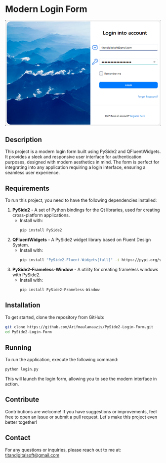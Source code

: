 # Modern Login Form

![Testing Image](test.png)

## Description

This project is a modern login form built using PySide2 and QFluentWidgets. It provides a sleek and responsive user interface for authentication purposes, designed with modern aesthetics in mind. The form is perfect for integrating into any application requiring a login interface, ensuring a seamless user experience.

## Requirements

To run this project, you need to have the following dependencies installed:

1. **PySide2** - A set of Python bindings for the Qt libraries, used for creating cross-platform applications.
   - Install with:
     ```bash
     pip install PySide2
     ```
2. **QFluentWidgets** - A PySide2 widget library based on Fluent Design System.
   - Install with:
     ```bash
     pip install "PySide2-Fluent-Widgets[full]" -i https://pypi.org/simple/
     ```
3. **PySide2-Frameless-Window** - A utility for creating frameless windows with PySide2.
   - Install with:
     ```bash
     pip install PySide2-Frameless-Window
     ```

## Installation

To get started, clone the repository from GitHub:

```bash
git clone https://github.com/Arifmaulanaazis/PySide2-Login-Form.git
cd PySide2-Login-Form
```

## Running

To run the application, execute the following command:

```bash
python login.py
```

This will launch the login form, allowing you to see the modern interface in action.

## Contribute

Contributions are welcome! If you have suggestions or improvements, feel free to open an issue or submit a pull request. Let's make this project even better together!

## Contact

For any questions or inquiries, please reach out to me at: titandigitalsoft@gmail.com
